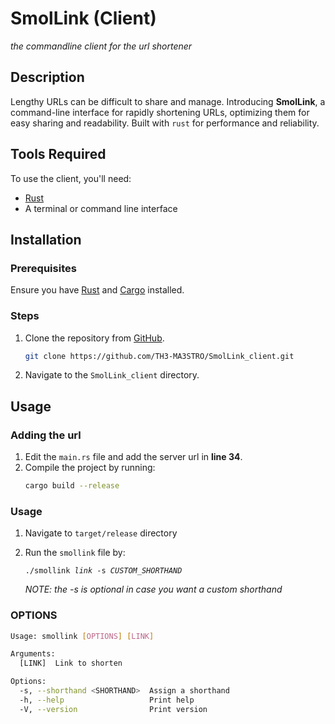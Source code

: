 # SmolLink (Client)

*the commandline client for the url shortener*


## Description

Lengthy URLs can be difficult to share and manage. Introducing **SmolLink**, a command-line interface for rapidly shortening URLs, optimizing them for easy sharing and readability.
Built with `rust` for performance and reliability.


## Tools Required

To use the client, you'll need:
- [Rust](https://www.rust-lang.org/tools/install)
- A terminal or command line interface

## Installation

### Prerequisites
Ensure you have [Rust](https://www.rust-lang.org/tools/install) and [Cargo](https://www.rust-lang.org/tools/install) installed.

### Steps
1. Clone the repository from [GitHub](https://github.com/TH3-MA3STRO/SmolLink_client).
   ```bash
   git clone https://github.com/TH3-MA3STRO/SmolLink_client.git
   ```
3. Navigate to the `SmolLink_client` directory.


## Usage

### Adding the url
1. Edit the ```main.rs``` file and add the server url in **line 34**.
2. Compile the project by running:
   ```bash
   cargo build --release
   ```


   
### Usage
1. Navigate to `target/release` directory

2. Run the `smollink` file by:
   <pre><code>./smollink <i>link</i> -s <i>CUSTOM_SHORTHAND</i>  
   </code></pre>
   
   *NOTE: the -s is optional in case you want a custom shorthand*


### OPTIONS
``` bash
Usage: smollink [OPTIONS] [LINK]

Arguments:
  [LINK]  Link to shorten

Options:
  -s, --shorthand <SHORTHAND>  Assign a shorthand
  -h, --help                   Print help
  -V, --version                Print version
```


